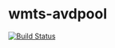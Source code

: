 # wmts-avdpool
[![Build Status](https://travis-ci.org/edigonzales/wmts-avdpool.svg?branch=master)](https://travis-ci.org/edigonzales/wmts-avdpool)
